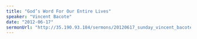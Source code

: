 ```yaml
---
title: "God’s Word For Our Entire Lives"
speaker: "Vincent Bacote"
date: "2012-06-17"
sermonUrl: "http://35.190.93.184/sermons/20120617_sunday_vincent_bacote_god's_word_for_our_entire_lives.mp3"
---
```

